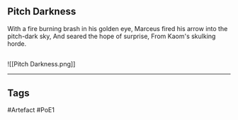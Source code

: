 ## Pitch Darkness
With a fire burning brash in his golden eye,
Marceus fired his arrow into the pitch-dark sky,
And seared the hope of surprise,
From Kaom's skulking horde.
##
![[Pitch Darkness.png]]

---
## Tags
#Artefact
#PoE1